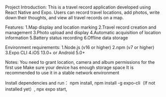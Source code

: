 Project Introduction: 
This is a travel record application developed using React Native and Expo. Users can record travel locations, add photos, write down their thoughts, and view all travel records on a map.

Features:
1.Map display and location marking
2.Travel record creation and management
3.Photo upload and display
4.Automatic acquisition of location information
5.Battery status recording
6.Offline data storage

Environment requirements:
1.Node.js (v16 or higher)
2.npm (v7 or higher)
3.Expo CLI
4.iOS 13.0+ or ​​Android 5.0+

Notes:
You need to grant location, camera and album permissions for the first use
Make sure your device has enough storage space
It is recommended to use it in a stable network environment

Install dependencies and run：
npm install,
npm install -g expo-cli（If not installed yet）,
npx expo start,
